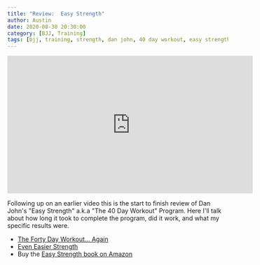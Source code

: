 ```yaml
---
title: "Review:  Easy Strength"
author: Austin
date: 2020-08-30 20:30:00
category: [BJJ, Training]
tags: [bjj, training, strength, dan john, 40 day workout, easy strength]
---
```



<iframe width="560" height="315" src="https://www.youtube.com/embed/FqL4tXxttmg" frameborder="0" allow="accelerometer; autoplay; encrypted-media; gyroscope; picture-in-picture" allowfullscreen></iframe>

Following up on an earlier video this is the start to finish review of Dan John's "Easy Strength" a.k.a "The 40 Day Workout" Program.  Here I'll talk about how long it took to complete the program, did it work, and what my specific results were.

* [The Forty Day Workout... Again](http://danjohn.net/2013/12/the-forty-day-workout-again/)
* [Even Easier Strength](http://danjohn.net/2011/06/even-easier-strength-perform-better-notes/)
* Buy the [Easy Strength book on Amazon](https://amzn.to/2GducGL)
